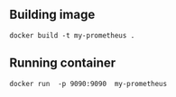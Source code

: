 ## Building image
```
docker build -t my-prometheus .
```

## Running container
```
docker run  -p 9090:9090  my-prometheus
```
